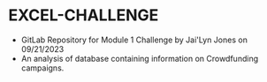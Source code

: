 # EXCEL-CHALLENGE

* GitLab Repository for Module 1 Challenge by Jai'Lyn Jones on 09/21/2023
* An analysis of database containing information on Crowdfunding campaigns.
